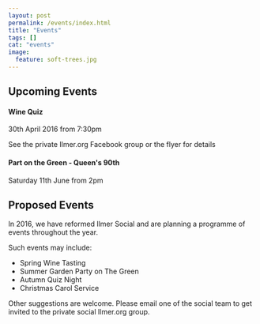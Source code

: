```yaml
---
layout: post
permalink: /events/index.html
title: "Events"
tags: []
cat: "events"
image:
  feature: soft-trees.jpg
---
```



## Upcoming Events

#### Wine Quiz

30th April 2016 from 7:30pm

See the private Ilmer.org Facebook group or the flyer for details

#### Part on the Green - Queen's 90th

Saturday 11th June from 2pm


## Proposed Events

In 2016, we have reformed Ilmer Social and are planning a programme of events throughout the year.

Such events may include:

* Spring Wine Tasting
* Summer Garden Party on The Green
* Autumn Quiz Night
* Christmas Carol Service

Other suggestions are welcome. 
Please email one of the social team to get invited to the private social Ilmer.org group.

